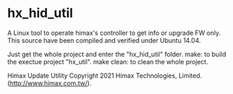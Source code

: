 # hx_hid_util
A Linux tool to operate himax's controller to get info or upgrade FW only.
This source have been compiled and verified under Ubuntu 14.04.

Just get the whole project and enter the "hx_hid_util" folder.
  make: to build the exectue project "hx_util".
  make clean: to clean the whole project.

Himax Update Utility
Copyright 2021 Himax Technologies, Limited. (http://www.himax.com.tw/).

